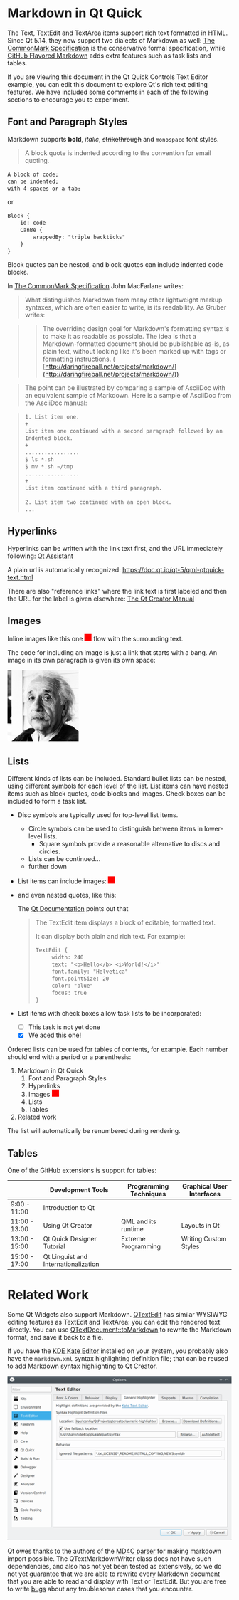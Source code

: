 # Markdown in Qt Quick

The Text, TextEdit and TextArea items support rich text formatted in HTML.
Since Qt 5.14, they now support two dialects of Markdown as well:
[The CommonMark Specification](https://spec.commonmark.org/0.29/) is the
conservative formal specification, while
[GitHub Flavored Markdown](https://guides.github.com/features/mastering-markdown/#GitHub-flavored-markdown)
adds extra features such as task lists and tables.

If you are viewing this document in the Qt Quick Controls Text Editor example,
you can edit this document to explore Qt's rich text editing features.
We have included some comments in each of the following sections to
encourage you to experiment.

## Font and Paragraph Styles

Markdown supports **bold**, *italic*, ~~strikethrough~~ and `monospace` font
styles.

> A block quote is indented according to the convention for email quoting.

    A block of code;
    can be indented;
    with 4 spaces or a tab;

or

```
Block {
    id: code
    CanBe {
        wrappedBy: "triple backticks"
    }
}
```

Block quotes can be nested, and block quotes can include indented code blocks.

In [The CommonMark Specification](https://spec.commonmark.org/0.29/)
John MacFarlane writes:

> What distinguishes Markdown from many other lightweight markup syntaxes,
> which are often easier to write, is its readability. As Gruber writes:

> > The overriding design goal for Markdown's formatting syntax is to make it
> > as readable as possible. The idea is that a Markdown-formatted document should
> > be publishable as-is, as plain text, without looking like it's been marked up
> > with tags or formatting instructions. (
> > [http://daringfireball.net/projects/markdown/](http://daringfireball.net/projects/markdown/))

> The point can be illustrated by comparing a sample of AsciiDoc with an
> equivalent sample of Markdown. Here is a sample of AsciiDoc from the AsciiDoc
> manual:

>     1. List item one.
>     +
>     List item one continued with a second paragraph followed by an
>     Indented block.
>     +
>     .................
>     $ ls *.sh
>     $ mv *.sh ~/tmp
>     .................
>     +
>     List item continued with a third paragraph.
>
>     2. List item two continued with an open block.
>     ...
>

## Hyperlinks

Hyperlinks can be written with the link text first, and the URL immediately
following: [Qt Assistant](http://doc.qt.io/qt-5/qtassistant-index.html)

A plain url is automatically recognized: https://doc.qt.io/qt-5/qml-qtquick-text.html

There are also "reference links" where the link text is first labeled
and then the URL for the label is given elsewhere:
[The Qt Creator Manual][creatormanual]

## Images

Inline images like this one ![red square](red.png) flow with the surrounding text.

The code for including an image is just a link that starts with a bang.
An image in its own paragraph is given its own space:

![Albert Einstein image](einstein.png)

## Lists

Different kinds of lists can be included. Standard bullet lists can be nested,
using different symbols for each level of the list. List items can have nested
items such as block quotes, code blocks and images. Check boxes can be included
to form a task list.

- Disc symbols are typically used for top-level list items.
  * Circle symbols can be used to distinguish between items in lower-level
    lists.
    + Square symbols provide a reasonable alternative to discs and circles.
  * Lists can be continued...
  * further down
- List items can include images: ![red square](red.png)
- and even nested quotes, like this:

  The [Qt Documentation](https://doc.qt.io/qt-5/qml-qtquick-textedit.html#details)
  points out that
  > The TextEdit item displays a block of editable, formatted text.
  >
  > It can display both plain and rich text. For example:
  >
  >     TextEdit {
  >          width: 240
  >          text: "<b>Hello</b> <i>World!</i>"
  >          font.family: "Helvetica"
  >          font.pointSize: 20
  >          color: "blue"
  >          focus: true
  >     }
- List items with check boxes allow task lists to be incorporated:
  * [ ] This task is not yet done
  * [x] We aced this one!

Ordered lists can be used for tables of contents, for example. Each number
should end with a period or a parenthesis:

1.  Markdown in Qt Quick
    1)  Font and Paragraph Styles
    5)  Hyperlinks
    3)  Images ![red square](red.png)
    2)  Lists
    4)  Tables
2.  Related work

The list will automatically be renumbered during rendering.

## Tables

One of the GitHub extensions is support for tables:

|             |Development Tools                   |Programming Techniques     |Graphical User Interfaces|
|-------------|------------------------------------|---------------------------|-------------------------|
|9:00 - 11:00 |Introduction to Qt                                                                      |||
|11:00 - 13:00|Using Qt Creator                    |QML and its runtime        |Layouts in Qt            |
|13:00 - 15:00|Qt Quick Designer Tutorial          |Extreme Programming        |Writing Custom Styles    |
|15:00 - 17:00|Qt Linguist and Internationalization|                           |                         |

# Related Work

Some Qt Widgets also support Markdown.
[QTextEdit](https://doc.qt.io/qt-5/qtextedit.html) has similar WYSIWYG
editing features as TextEdit and TextArea: you can edit the rendered text
directly. You can use
[QTextDocument::toMarkdown](https://doc-snapshots.qt.io/qt5-dev/qtextdocument.html#toMarkdown)
to rewrite the Markdown format, and save it back to a file.

If you have the [KDE Kate Editor](https://kate-editor.org/) installed on your
system, you probably also have the `markdown.xml` syntax highlighting
definition file; that can be reused to add Markdown syntax highlighting to
Qt Creator.

![creator markdown highlighting from Kate](creatorKateHighlighter.png)

Qt owes thanks to the authors of the [MD4C parser](https://github.com/mity/md4c)
for making markdown import possible. The QTextMarkdownWriter class does not
have such dependencies, and also has not yet been tested as extensively, so we
do not yet guarantee that we are able to rewrite every Markdown document that
you are able to read and display with Text or TextEdit. But you are free to
write [bugs](https://bugreports.qt.io) about any troublesome cases that you
encounter.

[creatormanual]: https://doc.qt.io/qtcreator/ "Qt Creator Manual"
